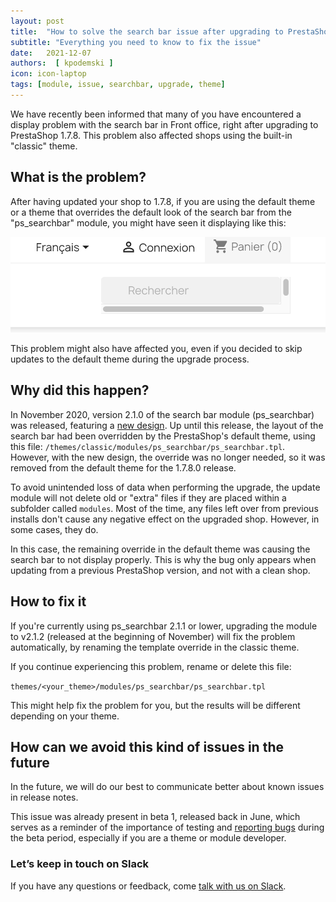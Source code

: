 ```yaml
---
layout: post
title:  "How to solve the search bar issue after upgrading to PrestaShop 1.7.8"
subtitle: "Everything you need to know to fix the issue"
date:   2021-12-07
authors:  [ kpodemski ]
icon: icon-laptop
tags: [module, issue, searchbar, upgrade, theme]
---
```


We have recently been informed that many of you have encountered a display problem with the search bar in Front office, right after upgrading to PrestaShop 1.7.8. This problem also affected shops using the built-in "classic" theme.

## What is the problem?

After having updated your shop to 1.7.8, if you are using the default theme or a theme that overrides the default look of the search bar from the "ps_searchbar" module, you might have seen it displaying like this:

![ps_searchbar issue](/assets/images/2021/12/searchbar_bug.png)

This problem might also have affected you, even if you decided to skip updates to the default theme during the upgrade process.

## Why did this happen?

In November 2020, version 2.1.0 of the search bar module (ps_searchbar) was released, featuring a [new design](https://github.com/PrestaShop/PrestaShop/pull/22032). Up until this release, the layout of the search bar had been overridden by the PrestaShop's default theme, using this file: `/themes/classic/modules/ps_searchbar/ps_searchbar.tpl`. However, with the new design, the override was no longer needed, so it was removed from the default theme for the 1.7.8.0 release.

To avoid unintended loss of data when performing the upgrade, the update module will not delete old or "extra" files if they are placed within a subfolder called `modules`. Most of the time, any files left over from previous installs don't cause any negative effect on the upgraded shop. However, in some cases, they do.

In this case, the remaining override in the default theme was causing the search bar to not display properly. This is why the bug only appears when updating from a previous PrestaShop version, and not with a clean shop.

## How to fix it


If you're currently using ps_searchbar 2.1.1 or lower, upgrading the module to v2.1.2 (released at the beginning of November) will fix the problem automatically, by renaming the template override in the classic theme.

If you continue experiencing this problem, rename or delete this file:

`themes/<your_theme>/modules/ps_searchbar/ps_searchbar.tpl`

This might help fix the problem for you, but the results will be different depending on your theme.

## How can we avoid this kind of issues in the future

In the future, we will do our best to communicate better about known issues in release notes.

This issue was already present in beta 1, released back in June, which serves as a reminder of the importance of testing and [reporting bugs](https://github.com/PrestaShop/PrestaShop/issues/new/choose) during the beta period, especially if you are a theme or module developer.

### Let’s keep in touch on Slack

If you have any questions or feedback, come [talk with us on Slack](https://www.prestashop-project.org/slack/).
